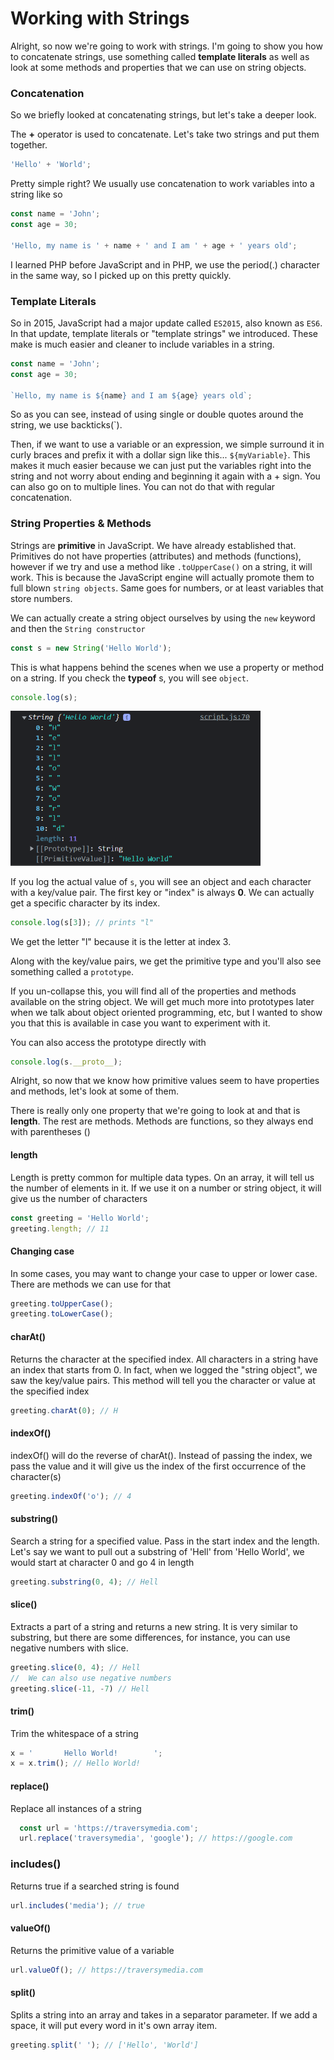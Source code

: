 # Working with Strings

Alright, so now we're going to work with strings. I'm going to show you how to concatenate strings, use something called **template literals** as well as look at some methods and properties that we can use on string objects.

### Concatenation

So we briefly looked at concatenating strings, but let's take a deeper look.

The **+** operator is used to concatenate. Let's take two strings and put them together.

```JavaScript
'Hello' + 'World';
```

Pretty simple right? We usually use concatenation to work variables into a string like so

```JavaScript
const name = 'John';
const age = 30;

'Hello, my name is ' + name + ' and I am ' + age + ' years old';
```

I learned PHP before JavaScript and in PHP, we use the period(.) character in the same way, so I picked up on this pretty quickly.

### Template Literals

So in 2015, JavaScript had a major update called `ES2015`, also known as `ES6`. In that update, template literals or "template strings" we introduced. These make is much easier and cleaner to include variables in a string.

```JavaScript
const name = 'John';
const age = 30;

`Hello, my name is ${name} and I am ${age} years old`;
```

So as you can see, instead of using single or double quotes around the string, we use backticks(`).

Then, if we want to use a variable or an expression, we simple surround it in curly braces and prefix it with a dollar sign like this... `${myVariable}`. This makes it much easier because we can just put the variables right into the string and not worry about ending and beginning it again with a + sign. You can also go on to multiple lines. You can not do that with regular concatenation.

### String Properties & Methods

Strings are **primitive** in JavaScript. We have already established that. Primitives do not have properties (attributes) and methods (functions), however if we try and use a method like `.toUpperCase()` on a string, it will work. This is because the JavaScript engine will actually promote them to full blown `string objects`. Same goes for numbers, or at least variables that store numbers.

We can actually create a string object ourselves by using the `new` keyword and then the `String constructor`

```JavaScript
const s = new String('Hello World');
```

This is what happens behind the scenes when we use a property or method on a string. If you check the **typeof** s, you will see `object`.

```JavaScript
console.log(s);
```

<img src="images/string-proto.png" alt="" style="width:400px;"/>

If you log the actual value of `s`, you will see an object and each character with a key/value pair. The first key or "index" is always **0**. We can actually get a specific character by its index.

```JavaScript
console.log(s[3]); // prints "l"
```

We get the letter "l" because it is the letter at index 3.

Along with the key/value pairs, we get the primitive type and you'll also see something called a `prototype`.

If you un-collapse this, you will find all of the properties and methods available on the string object. We will get much more into prototypes later when we talk about object oriented programming, etc, but I wanted to show you that this is available in case you want to experiment with it.

You can also access the prototype directly with

```JavaScript
console.log(s.__proto__);
```

Alright, so now that we know how primitive values seem to have properties and methods, let's look at some of them.

There is really only one property that we're going to look at and that is **length**. The rest are methods. Methods are functions, so they always end with parentheses ()

#### length

Length is pretty common for multiple data types. On an array, it will tell us the number of elements in it. If we use it on a number or string object, it will give us the number of characters

```JavaScript
const greeting = 'Hello World';
greeting.length; // 11
```

#### Changing case

In some cases, you may want to change your case to upper or lower case. There are methods we can use for that

```JavaScript
greeting.toUpperCase();
greeting.toLowerCase();
```

#### charAt()

Returns the character at the specified index. All characters in a string have an index that starts from 0. In fact, when we logged the "string object", we saw the key/value pairs. This method will tell you the character or value at the specified index

```JavaScript
greeting.charAt(0); // H
```

#### indexOf()

indexOf() will do the reverse of charAt(). Instead of passing the index, we pass the value and it will give us the index of the first occurrence of the character(s)

```JavaScript
greeting.indexOf('o'); // 4
```

#### substring()

Search a string for a specified value. Pass in the start index and the length. Let's say we want to pull out a substring of 'Hell' from 'Hello World', we would start at character 0 and go 4 in length

```JavaScript
greeting.substring(0, 4); // Hell
```

#### slice()

Extracts a part of a string and returns a new string. It is very similar to substring, but there are some differences, for instance, you can use negative numbers with slice.

```JavaScript
greeting.slice(0, 4); // Hell
//  We can also use negative numbers
greeting.slice(-11, -7) // Hell
```

#### trim()

Trim the whitespace of a string

```JavaScript
x = '       Hello World!        ';
x = x.trim(); // Hello World!
```

#### replace()

Replace all instances of a string

```JavaScript
  const url = 'https://traversymedia.com';
  url.replace('traversymedia', 'google'); // https://google.com
```

### includes()

Returns true if a searched string is found

```JavaScript
url.includes('media'); // true
```

#### valueOf()

Returns the primitive value of a variable

```JavaScript
url.valueOf(); // https://traversymedia.com
```

#### split()

Splits a string into an array and takes in a separator parameter. If we add a space, it will put every word in it's own array item.

```JavaScript
greeting.split(' '); // ['Hello', 'World']
```
